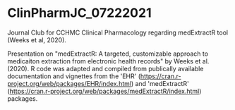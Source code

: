 # ClinPharmJC_07222021
Journal Club for CCHMC Clinical Pharmacology regarding medExtractR tool (Weeks et al, 2020).

Presentation on "medExtractR: A targeted, customizable approach to medicaiton extraction from electronic health records" by Weeks et al. (2020). R code was adapted and compiled from publically available documentation and vignettes from the 'EHR' (https://cran.r-project.org/web/packages/EHR/index.html) and 'medExtractR' (https://cran.r-project.org/web/packages/medExtractR/index.html) packages.
